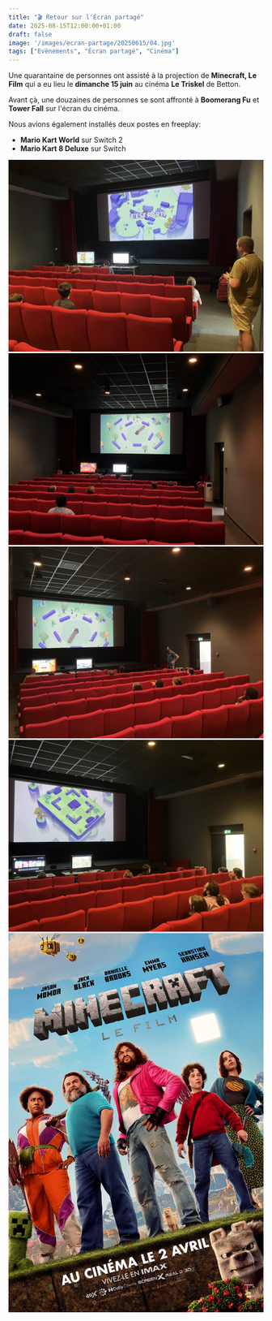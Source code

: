 ```yaml
---
title: "🎬 Retour sur l'Écran partagé"
date: 2025-08-15T12:00:00+01:00
draft: false
image: '/images/ecran-partage/20250615/04.jpg'
tags: ["Evènements", "Écran partagé", "Cinéma"]
---
```


Une quarantaine de personnes ont assisté à la projection de **Minecraft, Le Film** qui a eu lieu le **dimanche 15 juin** au cinéma **Le Triskel** de Betton.

Avant çà, une douzaines de personnes se sont affronté à **Boomerang Fu** et **Tower Fall** sur l'écran du cinéma.

<!--more-->

Nous avions également installés deux postes en freeplay:
- **Mario Kart World** sur Switch 2
- **Mario Kart 8 Deluxe** sur Switch

![Boomerang Fu](/images/ecran-partage/20250615/01.jpg)
![Boomerang Fu](/images/ecran-partage/20250615/02.jpg)
![Boomerang Fu](/images/ecran-partage/20250615/03.jpg)
![Boomerang Fu](/images/ecran-partage/20250615/04.jpg)
![Minecraft](/images/ecran-partage/20250615/minecraft.jpg)

